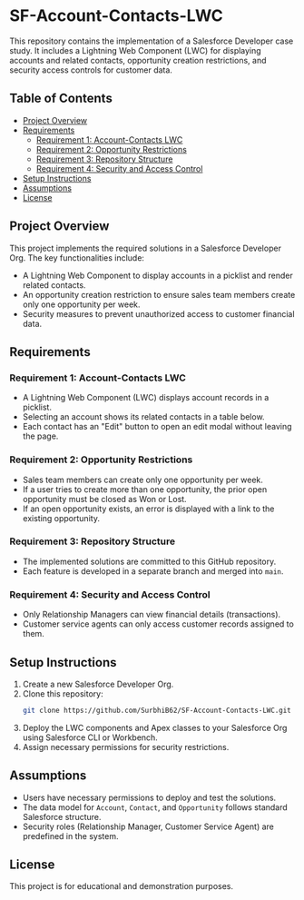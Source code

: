 # SF-Account-Contacts-LWC

This repository contains the implementation of a Salesforce Developer case study. It includes a Lightning Web Component (LWC) for displaying accounts and related contacts, opportunity creation restrictions, and security access controls for customer data.

## Table of Contents
- [Project Overview](#project-overview)
- [Requirements](#requirements)
  - [Requirement 1: Account-Contacts LWC](#requirement-1-account-contacts-lwc)
  - [Requirement 2: Opportunity Restrictions](#requirement-2-opportunity-restrictions)
  - [Requirement 3: Repository Structure](#requirement-3-repository-structure)
  - [Requirement 4: Security and Access Control](#requirement-4-security-and-access-control)
- [Setup Instructions](#setup-instructions)
- [Assumptions](#assumptions)
- [License](#license)

## Project Overview
This project implements the required solutions in a Salesforce Developer Org. The key functionalities include:
- A Lightning Web Component to display accounts in a picklist and render related contacts.
- An opportunity creation restriction to ensure sales team members create only one opportunity per week.
- Security measures to prevent unauthorized access to customer financial data.

## Requirements

### Requirement 1: Account-Contacts LWC
- A Lightning Web Component (LWC) displays account records in a picklist.
- Selecting an account shows its related contacts in a table below.
- Each contact has an "Edit" button to open an edit modal without leaving the page.

### Requirement 2: Opportunity Restrictions
- Sales team members can create only one opportunity per week.
- If a user tries to create more than one opportunity, the prior open opportunity must be closed as Won or Lost.
- If an open opportunity exists, an error is displayed with a link to the existing opportunity.

### Requirement 3: Repository Structure
- The implemented solutions are committed to this GitHub repository.
- Each feature is developed in a separate branch and merged into `main`.

### Requirement 4: Security and Access Control
- Only Relationship Managers can view financial details (transactions).
- Customer service agents can only access customer records assigned to them.

## Setup Instructions
1. Create a new Salesforce Developer Org.
2. Clone this repository:
   ```sh
   git clone https://github.com/SurbhiB62/SF-Account-Contacts-LWC.git
   ```
3. Deploy the LWC components and Apex classes to your Salesforce Org using Salesforce CLI or Workbench.
4. Assign necessary permissions for security restrictions.

## Assumptions
- Users have necessary permissions to deploy and test the solutions.
- The data model for `Account`, `Contact`, and `Opportunity` follows standard Salesforce structure.
- Security roles (Relationship Manager, Customer Service Agent) are predefined in the system.

## License
This project is for educational and demonstration purposes.
